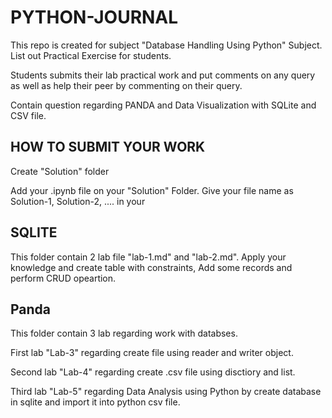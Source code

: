 # PYTHON-JOURNAL
This repo is created for subject "Database Handling Using Python" Subject. List out Practical Exercise for students.

Students submits their lab practical work and put comments on any query as well as help their peer by commenting on their query.

Contain question regarding PANDA and Data Visualization with SQLite and CSV file.

## HOW TO SUBMIT YOUR WORK

Create "Solution" folder 

Add your .ipynb file on your "Solution" Folder. Give your file name as Solution-1, Solution-2, .... in your 

## SQLITE

This folder contain 2 lab file "lab-1.md" and "lab-2.md". Apply your knowledge and create table with constraints, Add some records and perform CRUD opeartion.

## Panda

This folder contain 3 lab regarding work with databses. 

First lab "Lab-3" regarding create file using reader and writer object. 

Second lab "Lab-4" regarding create .csv file using disctiory and list.

Third lab "Lab-5" regarding Data Analysis using Python by create database in sqlite and import it into python csv file.


